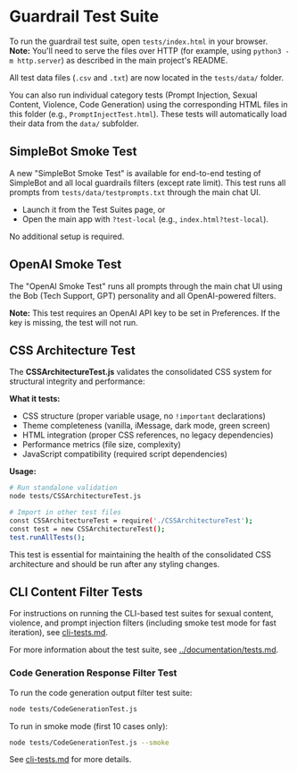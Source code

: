# Guardrail Test Suite

To run the guardrail test suite, open `tests/index.html` in your browser. **Note:** You'll need to serve the files over HTTP (for example, using `python3 -m http.server`) as described in the main project's README.

All test data files (`.csv` and `.txt`) are now located in the `tests/data/` folder.

You can also run individual category tests (Prompt Injection, Sexual Content, Violence, Code Generation) using the corresponding HTML files in this folder (e.g., `PromptInjectTest.html`). These tests will automatically load their data from the `data/` subfolder.

## SimpleBot Smoke Test

A new "SimpleBot Smoke Test" is available for end-to-end testing of SimpleBot and all local guardrails filters (except rate limit). This test runs all prompts from `tests/data/testprompts.txt` through the main chat UI.
- Launch it from the Test Suites page, or
- Open the main app with `?test-local` (e.g., `index.html?test-local`).

No additional setup is required.

## OpenAI Smoke Test

The "OpenAI Smoke Test" runs all prompts through the main chat UI using the Bob (Tech Support, GPT) personality and all OpenAI-powered filters.

**Note:** This test requires an OpenAI API key to be set in Preferences. If the key is missing, the test will not run.

## CSS Architecture Test

The **CSSArchitectureTest.js** validates the consolidated CSS system for structural integrity and performance:

**What it tests:**
- CSS structure (proper variable usage, no `!important` declarations)
- Theme completeness (vanilla, iMessage, dark mode, green screen)
- HTML integration (proper CSS references, no legacy dependencies)  
- Performance metrics (file size, complexity)
- JavaScript compatibility (required script dependencies)

**Usage:**
```bash
# Run standalone validation
node tests/CSSArchitectureTest.js

# Import in other test files
const CSSArchitectureTest = require('./CSSArchitectureTest');
const test = new CSSArchitectureTest();
test.runAllTests();
```

This test is essential for maintaining the health of the consolidated CSS architecture and should be run after any styling changes.

## CLI Content Filter Tests

For instructions on running the CLI-based test suites for sexual content, violence, and prompt injection filters (including smoke test mode for fast iteration), see [cli-tests.md](./cli-tests.md).

For more information about the test suite, see [../documentation/tests.md](../documentation/tests.md).

### Code Generation Response Filter Test

To run the code generation output filter test suite:
```sh
node tests/CodeGenerationTest.js
```

To run in smoke mode (first 10 cases only):
```sh
node tests/CodeGenerationTest.js --smoke
```

See [cli-tests.md](./cli-tests.md) for more details. 